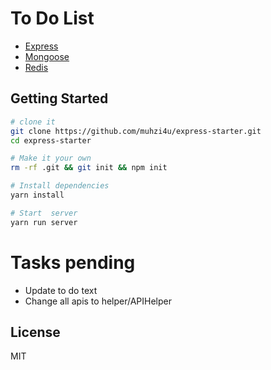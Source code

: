 # To Do List

* [Express](https://expressjs.com/)
* [Mongoose](http://mongoosejs.com/)
* [Redis](https://redis.io/)

## Getting Started

```sh
# clone it
git clone https://github.com/muhzi4u/express-starter.git
cd express-starter

# Make it your own
rm -rf .git && git init && npm init

# Install dependencies
yarn install

# Start  server
yarn run server
```

# Tasks pending

* Update to do text
* Change all apis to helper/APIHelper

## License

MIT
